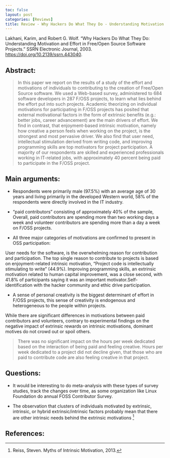 ```yaml
---
toc: false
layout: post
categories: [Reviews]
title: Review - Why Hackers Do What They Do - Understanding Motivation and Effort in Free/Open Source Software Projects
---
```

Lakhani, Karim, and Robert G. Wolf. “Why Hackers Do What They Do: Understanding Motivation and Effort in Free/Open Source Software Projects.” SSRN Electronic Journal, 2003. https://doi.org/10.2139/ssrn.443040.

## Abstract:

> In this paper we report on the results of a study of the effort and motivations of individuals to contributing to the creation of Free/Open Source software. We used a Web-based survey, administered to 684 software developers in 287 F/OSS projects, to learn what lies behind the effort put into such projects. Academic theorizing on individual motivations for participating in F/OSS projects has posited that external motivational factors in the form of extrinsic benefits (e.g.: better jobs, career advancement) are the main drivers of effort. We find in contrast, that enjoyment-based intrinsic motivation, namely how creative a person feels when working on the project, is the strongest and most pervasive driver. We also find that user need, intellectual stimulation derived from writing code, and improving programming skills are top motivators for project participation. A majority of our respondents are skilled and experienced professionals working in IT-related jobs, with approximately 40 percent being paid to participate in the F/OSS project.

## Main arguments:

- Respondents were primarily male (97.5%) with an average age of 30 years and living primarily in the developed Western world, 58% of the respondents were directly involved in the IT industry.


- “paid contributors” consisting of approximately 40% of the sample, Overall, paid contributors are spending more than two working days a week and volunteer contributors are spending more than a day a week on F/OSS projects.


- All three major categories of motivations are confirmed to present in OSS participation:


User needs for the software, is the overwhelming reason for contribution and participation. The top single reason to contribute to projects is based on enjoyment-related intrinsic motivation, “Project code is intellectually stimulating to write” (44.9%). Improving programming skills, an extrinsic motivation related to human capital improvement, was a close second, with 41.8% of participants saying it was an important motivator.Self-identification with the hacker community and ethic drive participation.


- A sense of personal creativity is the biggest determinant of effort in F/OSS projects, this sense of creativity is endogenous and heterogeneous to the people within projects.

While there are significant differences in motivations between paid contributors and volunteers, contrary to experimental findings on the negative impact of extrinsic rewards on intrinsic motivations, dominant motives do not crowd out or spoil others.

> There was no significant impact on the hours per week dedicated based on the interaction of being paid and feeling creative. Hours per week dedicated to a project did not decline given, that those who are paid to contribute code are also feeling creative in that project.


## Questions:


- It would be interesting to do meta-analysis with these types of survey studies, track the changes over time, as some organization like Linux Foundation do annual FOSS Contributor Survey.


- The observation that clusters of individuals motivated by extrinsic, intrinsic, or hybrid extrinsic/intrinsic factors probably mean that there are other intrinsic needs behind the extrinsic motivations [^1]


## References:


[^1]: Reiss, Steven. Myths of Intrinsic Motivation, 2013.